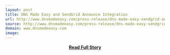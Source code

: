 ```yaml
---
layout: post
title: DNS Made Easy and SendGrid Announce Integration
url: http://www.dnsmadeeasy.com/press-release/dns-made-easy-sendgrid-announce-integration/
source: http://www.dnsmadeeasy.com/press-release/dns-made-easy-sendgrid-announce-integration/
domain: www.dnsmadeeasy.com
image: 
---
```


<p></p>
<center><p><a href="http://www.dnsmadeeasy.com/press-release/dns-made-easy-sendgrid-announce-integration/" style='padding:25px; font-sze:18px; font-weight: bold;'>Read Full Story</a></p></center>
